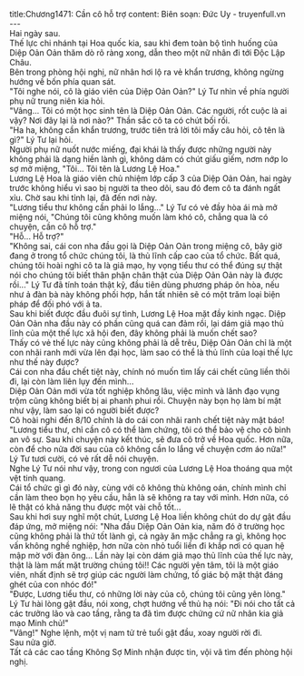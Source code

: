 title:Chương1471: Cần cô hỗ trợ
content:
Biên soạn: Đức Uy - truyenfull.vn<br>---<br>Hai ngày sau.<br>Thế lực chi nhánh tại Hoa quốc kia, sau khi đem toàn bộ tình huống của Diệp Oản Oản thăm dò rõ ràng xong, dẫn theo một nữ nhân đi tới Độc Lập Châu.<br>Bên trong phòng hội nghị, nữ nhân hơi lộ ra vẻ khẩn trương, không ngừng hướng về bốn phía quan sát.<br>"Tôi nghe nói, cô là giáo viên của Diệp Oản Oản?" Lý Tư nhìn về phía người phụ nữ trung niên kia hỏi.<br>"Vâng... Tôi có một học sinh tên là Diệp Oản Oản. Các người, rốt cuộc là ai vậy? Nơi đây lại là nơi nào?" Thần sắc cô ta có chút bối rối.<br>"Ha ha, không cần khẩn trương, trước tiên trả lời tôi mấy câu hỏi, cô tên là gì?" Lý Tư lại hỏi.<br>Người phụ nữ nuốt nước miếng, đại khái là thấy được những người này không phải là dạng hiền lành gì, không dám có chút giấu giếm, nơm nớp lo sợ mở miệng, "Tôi... Tôi tên là Lương Lệ Hoa."<br>Lương Lệ Hoa là giáo viên chủ nhiệm lớp cấp 3 của Diệp Oản Oản, hai ngày trước không hiểu vì sao bị người ta theo dõi, sau đó đem cô ta đánh ngất xỉu. Chờ sau khi tỉnh lại, đã đến nơi này.<br>"Lương tiểu thư không cần phải lo lắng..." Lý Tư có vẻ đầy hòa ái mà mở miệng nói, "Chúng tôi cũng không muốn làm khó cô, chẳng qua là có chuyện, cần cô hỗ trợ."<br>"Hỗ... Hỗ trợ?"<br>"Không sai, cái con nha đầu gọi là Diệp Oản Oản trong miệng cô, bây giờ đang ở trong tổ chức chúng tôi, là thủ lĩnh cấp cao của tổ chức. Bất quá, chúng tôi hoài nghi cô ta là giả mạo, hy vọng tiểu thư có thể đúng sự thật nói cho chúng tôi biết thân phận chân thật của Diệp Oản Oản này là được rồi..." Lý Tư đã tính toán thật kỹ, đầu tiên dùng phương pháp ôn hòa, nếu như ả đàn bà này không phối hợp, hắn tất nhiên sẽ có một trăm loại biện pháp để đối phó với ả ta.<br>Sau khi biết được đầu đuôi sự tình, Lương Lệ Hoa mặt đầy kinh ngạc. Diệp Oản Oản nha đầu này có phần cũng quá can đảm rồi, lại dám giả mạo thủ lĩnh của một thế lực xã hội đen, đây không phải là muốn chết sao?<br>Thấy có vẻ thế lực này cũng không phải là dễ trêu, Diệp Oản Oản chỉ là một con nhãi ranh mới vừa lên đại học, làm sao có thể là thủ lĩnh của loại thế lực như thế này được?<br>Cái con nha đầu chết tiệt này, chính nó muốn tìm lấy cái chết cũng liền thôi đi, lại còn làm liên lụy đến mình...<br>Diệp Oản Oản mới vừa tốt nghiệp không lâu, việc mình và lãnh đạo vụng trộm cũng không biết bị ai phanh phui rồi. Chuyện này bọn họ làm bí mật như vậy, làm sao lại có người biết được?<br>Cô hoài nghi đến 8/10 chính là do cái con nhãi ranh chết tiệt này mật báo!<br>"Lương tiểu thư, chỉ cần cô có thể làm chứng, tôi có thể bảo vệ cho cô bình an vô sự. Sau khi chuyện này kết thúc, sẽ đưa cô trở về Hoa quốc. Hơn nữa, còn để cho nửa đời sau của cô không cần lo lắng về chuyện cơm áo nữa!" Lý Tư tươi cười, có vẻ rất dễ nói chuyện.<br>Nghe Lý Tư nói như vậy, trong con ngươi của Lương Lệ Hoa thoáng qua một vệt tinh quang.<br>Cái tổ chức gì gì đó này, cùng với cô không thù không oán, chính mình chỉ cần làm theo bọn họ yêu cầu, hẳn là sẽ không ra tay với mình. Hơn nữa, có lẽ thật có khả năng thu được một vài chỗ tốt...<br>Sau khi hơi suy nghĩ một chút, Lương Lệ Hoa liền không chút do dự gật đầu đáp ứng, mở miệng nói: "Nha đầu Diệp Oản Oản kia, năm đó ở trường học cũng không phải là thứ tốt lành gì, cả ngày ăn mặc chẳng ra gì, không học vấn không nghề nghiệp, hơn nữa còn nhỏ tuổi liền đi khắp nơi có quan hệ mập mờ với đàn ông... Lần này lại còn dám giả mạo thủ lĩnh của thế lực này, thật là làm mất mặt trường chúng tôi!! Các người yên tâm, tôi là một giáo viên, nhất định sẽ trợ giúp các người làm chứng, tố giác bộ mặt thật đáng ghét của con nhóc đó!"<br>"Được, Lương tiểu thư, có những lời này của cô, chúng tôi cũng yên lòng." Lý Tư hài lòng gật đầu, nói xong, chợt hướng về thủ hạ nói: "Đi nói cho tất cả các trưởng lão và cao tầng, rằng ta đã tìm được chứng cứ nữ nhân kia giả mạo Minh chủ!"<br>"Vâng!" Nghe lệnh, một vị nam tử trẻ tuổi gật đầu, xoay người rời đi.<br>Sau nửa giờ.<br>Tất cả các cao tầng Không Sợ Minh nhận được tin, vội vã tìm đến phòng hội nghị.